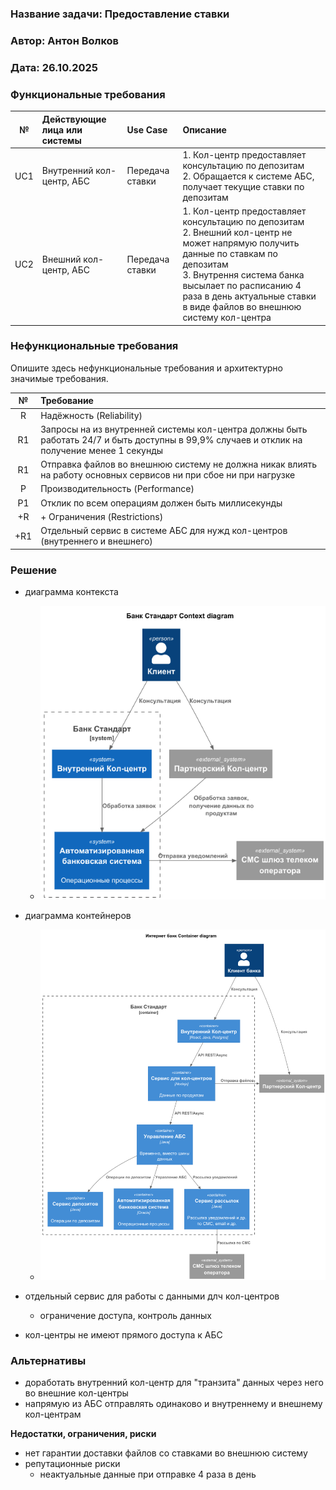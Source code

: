 ### <a name="_b7urdng99y53"></a>**Название задачи: Предоставление ставки** 
### <a name="_hjk0fkfyohdk"></a>**Автор: Антон Волков**
### <a name="_uanumrh8zrui"></a>**Дата: 26.10.2025**
### <a name="_3bfxc9a45514"></a>**Функциональные требования**

| **№** | **Действующие лица или системы** | **Use Case**     | **Описание**                                                                                                                                                                                                                                                                 |
|:-----:|:---------------------------------|:-----------------|:-----------------------------------------------------------------------------------------------------------------------------------------------------------------------------------------------------------------------------------------------------------------------------|
|  UC1  | Внутренний кол-центр, АБС        | Передача ставки  | 1. Кол-центр предоставляет консультацию по депозитам<br/> 2. Обращается к системе АБС, получает текущие ставки по депозитам                                                                                                                                                  |
|  UC2  | Внешний кол-центр, АБС           | Передача ставки  | 1.  Кол-центр предоставляет консультацию по депозитам<br/> 2. Внешний кол-центр не может напрямую получить данные по ставкам по депозитам<br/> 3. Внутрення система банка высылает по расписанию 4 раза в день актуальные ставки в виде файлов во внешнюю систему кол-центра |

### <a name="_u8xz25hbrgql"></a>**Нефункциональные требования**
Опишите здесь нефункциональные требования и архитектурно значимые требования.

| **№** | **Требование**                                                                                                                              |
|:-----:|:--------------------------------------------------------------------------------------------------------------------------------------------|
|   R   | Надёжность (Reliability)                                                                                                                    |  
|  R1   | Запросы на из внутренней системы кол-центра должны быть работать 24/7 и быть доступны в 99,9% случаев и отклик на получение менее 1 секунды |  
|  R1   | Отправка файлов во внешнюю систему не должна никак влиять на работу основных сервисов ни при сбое ни при нагрузке                           |  
|   P   | Производительность (Performance)                                                                                                            |  
|  P1   | Отклик по всем операциям должен быть миллисекунды                                                                                           |  
|  +R   | + Ограничения (Restrictions)                                                                                                                |  
|  +R1  | Отдельный сервис в системе АБС для нужд кол-центров (внутреннего и внешнего)                                                                |  


### <a name="_qmphm5d6rvi3"></a>**Решение**
- диаграмма контекста 
  - ![Context-__Context_diagram.png](Context-__Context_diagram.png)

- диаграмма контейнеров
  - ![Container-__Container_diagram.png](Container-__Container_diagram.png)

- отдельный сервис для работы с данными длч кол-центров
  - ограничение доступа, контроль данных
- кол-центры не имеют прямого доступа к АБС

### <a name="_bjrr7veeh80c"></a>**Альтернативы**
- доработать внутренний кол-центр для "транзита" данных через него во внешние кол-центры
- напрямую из АБС отправлять одинаково и внутреннему и внешнему кол-центрам

**Недостатки, ограничения, риски**
- нет гарантии доставки файлов со ставками во внешнюю систему
- репутационные риски
    - неактуальные данные при отправке 4 раза в день
